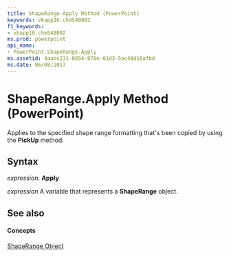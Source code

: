 ```yaml
---
title: ShapeRange.Apply Method (PowerPoint)
keywords: vbapp10.chm548002
f1_keywords:
- vbapp10.chm548002
ms.prod: powerpoint
api_name:
- PowerPoint.ShapeRange.Apply
ms.assetid: 4aabc231-0854-070e-01d3-5ac48d16afbd
ms.date: 06/08/2017
---
```



# ShapeRange.Apply Method (PowerPoint)

Applies to the specified shape range formatting that's been copied by using the **PickUp** method.


## Syntax

 _expression_. **Apply**

 _expression_ A variable that represents a **ShapeRange** object.


## See also


#### Concepts


[ShapeRange Object](shaperange-object-powerpoint.md)

